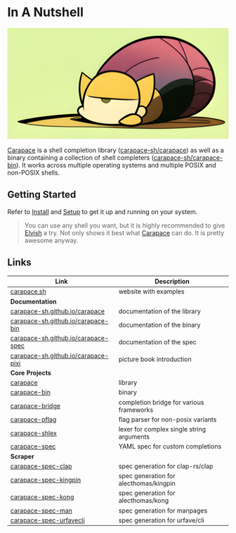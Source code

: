 # In A Nutshell

![](./inANutshell/banner.png)

[Carapace] is a shell completion library ([carapace-sh/carapace]) as well as a binary containing a collection of shell completers ([carapace-sh/carapace-bin]).
It works across multiple operating systems and multiple POSIX and non-POSIX shells.

## Getting Started

Refer to [Install] and [Setup] to get it up and running on your system.

> You can use any shell you want, but it is highly recommended to give [Elvish](https://elv.sh) a try.
> Not only shows it best what [Carapace] can do. It is pretty awesome anyway.

## Links

| Link | Description |
|--|--|
| [carapace.sh](https://carapace.sh)  | website with examples  |
| **Documentation** | |
| [carapace-sh.github.io/carapace](https://carapace-sh.github.io/carapace) | documentation of the library |
| [carapace-sh.github.io/carapace-bin](https://carapace-sh.github.io/carapace-bin) | documentation of the binary |
| [carapace-sh.github.io/carapace-spec](https://carapace-sh.github.io/carapace-spec) | documentation of the spec |
| [carapace-sh.github.io/carapace-pixi](https://carapace-sh.github.io/carapace-pixi) | picture book introduction |
| **Core Projects** | |
| [carapace](https://github.com/carapace-sh/carapace)  | library  |
| [carapace-bin](https://github.com/carapace-sh/carapace-bin)  | binary |
| [carapace-bridge](https://github.com/carapace-sh/carapace-bridge)  | completion bridge for various frameworks |
| [carapace-pflag](https://github.com/carapace-sh/carapace-pflag)  | flag parser for non-posix variants |
| [carapace-shlex](https://github.com/carapace-sh/carapace-shlex)  | lexer for complex single string arguments |
| [carapace-spec](https://github.com/carapace-sh/carapace-spec)  | YAML spec for custom completions  |
| **Scraper** | |
| [carapace-spec-clap](https://github.com/carapace-sh/carapace-spec-clap) | spec generation for clap-rs/clap |
| [carapace-spec-kingpin](https://github.com/carapace-sh/carapace-spec-kingpin) | spec generation for alecthomas/kingpin |
| [carapace-spec-kong](https://github.com/carapace-sh/carapace-spec-kong) | spec generation for alecthomas/kong |
| [carapace-spec-man](https://github.com/carapace-sh/carapace-spec-man) | spec generation for manpages |
| [carapace-spec-urfavecli](https://github.com/carapace-sh/carapace-spec-urfavecli) | spec generation for urfave/cli |



[Carapace]:https://carapace.sh
[carapace-sh/carapace]:https://github.com/carapace-sh/carapace
[carapace-sh/carapace-bin]:https://github.com/carapace-sh/carapace-bin


[Install]:https://carapace-sh.github.io/carapace-bin/install.html
[Setup]:https://carapace-sh.github.io/carapace-bin/setup.html
